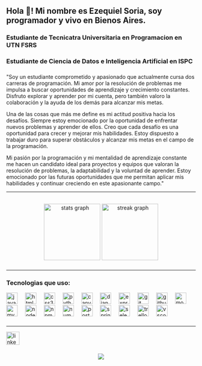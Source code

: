 <h2 align="left">Hola 👋! Mi nombre es Ezequiel Soria, soy programador y vivo en Bienos Aires.</h2>

###

<h3 align="left">Estudiante de Tecnicatra Universitaria en Programacion en UTN FSRS</h3>

###

<h3 align="left">Estudiante de Ciencia de Datos e Inteligencia Artificial en ISPC</h3>

###
<p>
"Soy un estudiante comprometido y apasionado que actualmente cursa dos carreras de programación. Mi amor por la resolución de problemas me impulsa a buscar oportunidades de aprendizaje y crecimiento constantes. Disfruto explorar y aprender por mi cuenta, pero también valoro la colaboración y la ayuda de los demás para alcanzar mis metas.

Una de las cosas que más me define es mi actitud positiva hacia los desafíos. Siempre estoy emocionado por la oportunidad de enfrentar nuevos problemas y aprender de ellos. Creo que cada desafío es una oportunidad para crecer y mejorar mis habilidades. Estoy dispuesto a trabajar duro para superar obstáculos y alcanzar mis metas en el campo de la programación.

Mi pasión por la programación y mi mentalidad de aprendizaje constante me hacen un candidato ideal para proyectos y equipos que valoran la resolución de problemas, la adaptabilidad y la voluntad de aprender. Estoy emocionado por las futuras oportunidades que me permitan aplicar mis habilidades y continuar creciendo en este apasionante campo." </p>
<hr/>
<br clear="both">

<div align="center">
  <img src="https://github-readme-stats.vercel.app/api?username=kelo72&hide_title=false&hide_rank=false&show_icons=true&include_all_commits=true&count_private=true&disable_animations=false&theme=dracula&locale=en&hide_border=false" height="150" alt="stats graph"  />
  <img src="https://streak-stats.demolab.com?user=kelo72&locale=en&mode=daily&theme=dracula&hide_border=false&border_radius=5" height="150" alt="streak graph"  />
</div>

###
<hr/>
<h3>Tecnologias que uso:</h3>
<div align="left">
  <img src="https://cdn.jsdelivr.net/gh/devicons/devicon/icons/javascript/javascript-original.svg" height="30" alt="javascript logo"  />
  <img width="12" />
  <img src="https://cdn.jsdelivr.net/gh/devicons/devicon/icons/html5/html5-original.svg" height="30" alt="html5 logo"  />
  <img width="12" />
  <img src="https://cdn.jsdelivr.net/gh/devicons/devicon/icons/css3/css3-original.svg" height="30" alt="css3 logo"  />
  <img width="12" />
  <img src="https://cdn.jsdelivr.net/gh/devicons/devicon/icons/python/python-original.svg" height="30" alt="python logo"  />
  <img width="12" />
  <img src="https://cdn.jsdelivr.net/gh/devicons/devicon/icons/canva/canva-original.svg" height="30" alt="canva logo"  />
  <img width="12" />
  <img src="https://cdn.jsdelivr.net/gh/devicons/devicon/icons/django/django-plain.svg" height="30" alt="django logo"  />
  <img width="12" />
  <img src="https://cdn.jsdelivr.net/gh/devicons/devicon/icons/express/express-original.svg" height="30" alt="express logo"  />
  <img width="12" />
  <img src="https://cdn.jsdelivr.net/gh/devicons/devicon/icons/git/git-original.svg" height="30" alt="git logo"  />
  <img width="12" />
  <img src="https://cdn.jsdelivr.net/gh/devicons/devicon/icons/github/github-original.svg" height="30" alt="github logo"  />
  <img width="12" />
  <img src="https://cdn.jsdelivr.net/gh/devicons/devicon/icons/mongodb/mongodb-original.svg" height="30" alt="mongodb logo"  />
  <img width="12" />
  <img src="https://cdn.jsdelivr.net/gh/devicons/devicon/icons/mysql/mysql-original.svg" height="30" alt="mysql logo"  />
  <img width="12" />
  <img src="https://cdn.jsdelivr.net/gh/devicons/devicon/icons/nodejs/nodejs-original.svg" height="30" alt="nodejs logo"  />
  <img width="12" />
  <img src="https://cdn.jsdelivr.net/gh/devicons/devicon/icons/npm/npm-original-wordmark.svg" height="30" alt="npm logo"  />
  <img width="12" />
  <img src="https://cdn.jsdelivr.net/gh/devicons/devicon/icons/numpy/numpy-original.svg" height="30" alt="numpy logo"  />
  <img width="12" />
  <img src="https://cdn.jsdelivr.net/gh/devicons/devicon/icons/postgresql/postgresql-original.svg" height="30" alt="postgresql logo"  />
  <img width="12" />
  <img src="https://cdn.jsdelivr.net/gh/devicons/devicon/icons/spring/spring-original.svg" height="30" alt="spring logo"  />
  <img width="12" />
  <img src="https://cdn.jsdelivr.net/gh/devicons/devicon/icons/selenium/selenium-original.svg" height="30" alt="selenium logo"  />
  <img width="12" />
  <img src="https://cdn.jsdelivr.net/gh/devicons/devicon/icons/trello/trello-plain.svg" height="30" alt="trello logo"  />
  <img width="12" />
  <img src="https://cdn.jsdelivr.net/gh/devicons/devicon/icons/vscode/vscode-original.svg" height="30" alt="vscode logo"  />
</div>

###
<hr/>
<div align="left">
  <a href="https://www.linkedin.com/in/eze-soria">
    <img src="https://img.shields.io/static/v1?message=LinkedIn&logo=linkedin&label=&color=0077B5&logoColor=white&labelColor=&style=for-the-badge" height="35" alt="linkedin logo"/></a>
</div>

###

<p align="left"></p>

###

<div align="center">
  <img src="https://profile-counter.glitch.me/kelo72/count.svg?"  />
</div>

###
